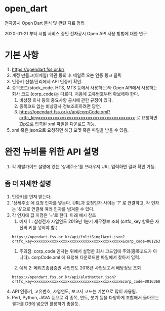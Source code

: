 # open_dart
전자공시 Open Dart 분석 및 관련 자료 정리

2020-01-21 부터 시범 서비스 중인 전자공시 Open API 사용 방법에 대한 연구

# 기본 사항
1. https://opendart.fss.or.kr/
1. 계정 만들고(이메일) 약관 동의 후 메일로 오는 인증 링크 클릭
1. 인증키 신청/관리에서 API 인증키 확인.
1. 종목코드(stock_code. HTS, MTS 등에서 사용하는)와 Open API에서 사용하는 회사 코드 (corp_code)는 다르다. 처음에 고유번호부터 확보해야 한다.
   1. 비상장 회사 등의 중요사항 공시에 관한 규정이 있다. 
   1. 종목코드 없는 비상장사 정보조회하려면 당연.
   1. https://opendart.fss.or.kr/api/corpCode.xml?crtfc_key=xxxxxxxxxxxxxxxxxxxxxxxxxxxxxxxxxxxxxxxx 로 요청하면 Zip으로 압축된 xml 파일을 다운로드 가능.
1. xml 혹은 json으로 요청하면 해당 포멧 혹은 파일을 받을 수 있음.


# 완전 뉴비를 위한 API 설명
1. 각 개발가이드 설명에 있는 '상세주소'를 브라우저 URL 입력하면 결과 확인 가능.

## 좀 더 자세한 설명
1. 인증키를 먼저 받는다.
1. '상세주소'에 요청 인자를 넣는다. URL과 요청인자 사이는 '?' 로 연결하고, 각 인자는 '&'으로 연결해 여러 인자를 넘겨줄 수 있다.
1. 각 인자에 값 지정은 '='로 한다. 아래 예시 참조
   1. 예제 1 : 삼성전자 사업연도 2019년 1분기 재무정보 조회 (crtfc_key 항목은 자신의 키를 넣어야 함.)
   ```
   https://opendart.fss.or.kr/api/fnlttSinglAcnt.json?crtfc_key=xxxxxxxxxxxxxxxxxxxxxxxxxxxxxxxxxxxxxxxx&corp_code=00126380&bsns_year=2019&reprt_code=11013
   ```
      1. 주의점: corp_code 인자는 위에서 설명한 회사 코드임에 주의(종목코드가 아니다). corpCode.xml 에 요청해 다운로드한 파일에서 찾아서 입력.

   1. 예제 2: 메리츠종금증권 사업연도 2018년 사업보고서 배당정보 조회
   ```
   https://opendart.fss.or.kr/api/alotMatter.json?crtfc_key=xxxxxxxxxxxxxxxxxxxxxxxxxxxxxxxxxxxxxxx&corp_code=00163682&bsns_year=2018&reprt_code=11011
   ```
1. API 인증키, 고유번호, 사업연도, 보고서 코드는 기본으로 많이 사용됨.
1. Perl, Python, JAVA 등으로 각 종목, 연도, 분기 등을 다양하게 조합해서 돌아오는 결과를 DB에 넣으면 활용하기 좋을듯.
